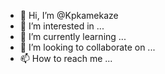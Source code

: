 - 👋 Hi, I’m @Kpkamekaze
- 👀 I’m interested in ...
- 🌱 I’m currently learning ...
- 💞️ I’m looking to collaborate on ...
- 📫 How to reach me ...

<!---
Kpkamekaze/Kpkamekaze is a ✨ special ✨ repository because its `README.md` (this file) appears on your GitHub profile.
You can click the Preview link to take a look at your changes.
--->
